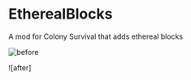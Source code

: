 ﻿# EtherealBlocks
A mod for Colony Survival that adds ethereal blocks

![before](https://github.com/WretchedPenguin/EtherealBlocks/before.png)

![after]
